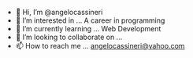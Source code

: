 - 👋 Hi, I’m @angelocassineri
- 👀 I’m interested in ... A career in programming 
- 🌱 I’m currently learning ... Web Development
- 💞️ I’m looking to collaborate on ...
- 📫 How to reach me ... 
angelocassineri@yahoo.com

<!---
angelocassineri/angelocassineri is a ✨ special ✨ repository because its `README.md` (this file) appears on your GitHub profile.
You can click the Preview link to take a look at your changes.
--->
